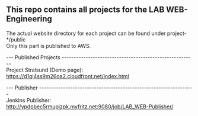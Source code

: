 ## This repo contains all projects for the LAB WEB-Engineering ##

The actual website directory for each project can be found under project-*/public \
Only this part is published to AWS. 

--- Published Projects -------------------------------------------------------- \
Project Stralsund (Demo page): https://d1qi4ss9m26oa2.cloudfront.net/index.html 

--- Publisher ----------------------------------------------------------------- \
Jenkins Publisher: http://ypdpbec5rmupizpk.myfritz.net:9080/job/LAB_WEB-Publisher/ 

